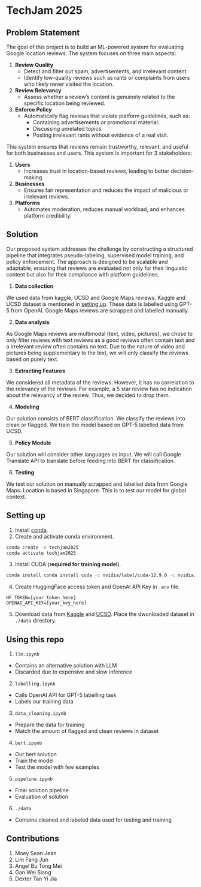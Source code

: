# TechJam 2025

## Problem Statement
The goal of this project is to build an ML-powered system for evaluating Google location reviews. The system focuses on three main aspects:

1. **Review Quality**
   - Detect and filter out spam, advertisements, and irrelevant content.
   - Identify low-quality reviews such as rants or complaints from users who likely never visited the location.
2. **Review Relevancy**
   - Assess whether a review’s content is genuinely related to the specific location being reviewed.
3. **Enforce Policy**
   - Automatically flag reviews that violate platform guidelines, such as:
     - Containing advertisements or promotional material.
     - Discussing unrelated topics.
     - Posting irrelevant rants without evidence of a real visit.

This system ensures that reviews remain trustworthy, relevant, and useful for both businesses and users. This system is important for 3 stakeholders:

1. **Users**
   - Increases trust in location-based reviews, leading to better decision-making.
2. **Businesses**
   - Ensures fair representation and reduces the impact of malicious or irrelevant reviews.
3. **Platforms**
   - Automates moderation, reduces manual workload, and enhances platform credibility.

## Solution
Our proposed system addresses the challenge by constructing a structured pipeline that integrates pseudo-labeling, supervised model training, and policy enforcement. The approach is designed to be scalable and adaptable, ensuring that reviews are evaluated not only for their linguistic content but also for their compliance with platform guidelines.

1. **Data collection**

We used data from kaggle, UCSD and Google Maps reviews. Kaggle and UCSD dataset is mentioned in [setting up](#setting-up). These data is labelled using GPT-5 from OpenAI. Google Maps reviews are scrapped and labelled manually.

2. **Data analysis**

As Google Maps reviews are multimodal (text, video, pictures), we chose to only filter reviews with text reviews as a good reviews often contain text and a irrelevant review often contains no text. Due to the nature of video and pictures being supplementary to the text, we will only classify the reviews based on purely text.

3. **Extracting Features**

We considered all metadata of the reviews. However, it has no correlation to the relevancy of the reviews. For example, a 5 star review has no indication about the relevancy of the review.
Thus, we decided to drop them.

4. **Modeling**

Our solution consists of BERT classification. We classify the reviews into clean or flagged. We train the model based on GPT-5 labelled data from UCSD.

5. **Policy Module**

Our solution will consider other languages as input. We will call Google Translate API to translate before feeding into BERT for classification.

6. **Testing**

We test our solution on manually scrapped and labelled data from Google Maps. Location is based in Singapore. This is to test our model for global context.

## Setting up
1. Install [conda](https://www.anaconda.com/download).
2. Create and activate conda environment.
```bash
conda create -n techjam2025
conda activate techjam2025
```
3. Install CUDA (**required for training model**).
```bash
conda install conda install cuda -c nvidia/label/cuda-12.9.0 -c nvidia/label/cuda-12.9.1
```
4. Create HuggingFace access token and OpenAI API Key in `.env` file.
```
HF_TOKEN=[your_token_here]
OPENAI_API_KEY=[your_key_here]
```
5. Download data from [Kaggle](https://www.kaggle.com/datasets/denizbilginn/google-maps-restaurant-reviews) and [UCSD](https://mcauleylab.ucsd.edu/public_datasets/gdrive/googlelocal/). Place the dwonloaded dataset in `./data` directory.

## Using this repo

1. `llm.ipynb`
- Contains an alternative solution with LLM
- Discarded due to expensive and slow inference

2. `labelling.ipynb`
- Calls OpenAI API for GPT-5 labelling task
- Labels our training data

3. `data_cleaning.ipynb`
- Prepare the data for training
- Match the amount of flagged and clean reviews in dataset

4. `bert.ipynb`
- Our bert solution
- Train the model
- Test the model with few examples

5. `pipeline.ipynb`
- Final solution pipeline
- Evaluation of solution

6. `./data`
- Contains cleaned and labeled data used for testing and training

## Contributions

1. Moey Sean Jean
2. Lim Fang Jun
3. Angel Bu Tong Mei
4. Gan Wei Siang
5. Dexter Tan Yi Jia